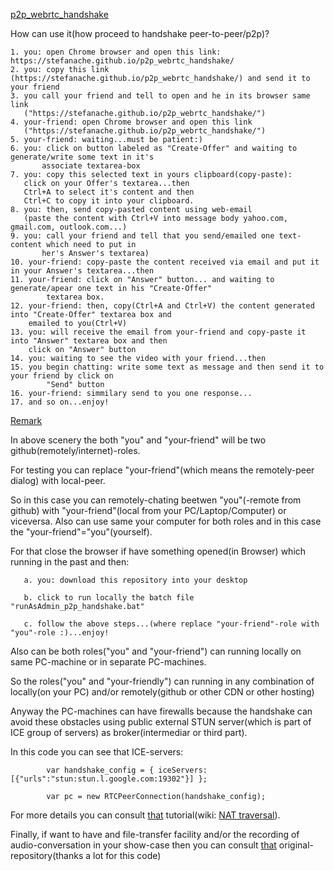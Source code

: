 <a href="https://stefanache.github.io/p2p_webrtc_handshake/">p2p_webrtc_handshake</a>

How can use it(how proceed to handshake peer-to-peer/p2p)?

	1. you: open Chrome browser and open this link: https://stefanache.github.io/p2p_webrtc_handshake/
	2. you: copy this link (https://stefanache.github.io/p2p_webrtc_handshake/) and send it to your friend
	3. you call your friend and tell to open and he in its browser same link
 	   ("https://stefanache.github.io/p2p_webrtc_handshake/")
	4. your-friend: open Chrome browser and open this link
 	   ("https://stefanache.github.io/p2p_webrtc_handshake/")
	5. your-friend: waiting...must be patient:)
	6. you: click on button labeled as "Create-Offer" and waiting to generate/write some text in it's 
           associate textarea-box
	7. you: copy this selected text in yours clipboard(copy-paste):
	   click on your Offer's textarea...then
	   Ctrl+A to select it's content and then
	   Ctrl+C to copy it into your clipboard.
	8. you: then, send copy-pasted content using web-email
 	   (paste the content with Ctrl+V into message body yahoo.com, gmail.com, outlook.com...)
	9. you: call your friend and tell that you send/emailed one text-content which need to put in 
           her's Answer's textarea)
	10. your-friend: copy-paste the content received via email and put it in your Answer's textarea...then
	11. your-friend: click on "Answer" button... and waiting to generate/apear one text in his "Create-Offer" 
            textarea box.
	12. your-friend: then, copy(Ctrl+A and Ctrl+V) the content generated into "Create-Offer" textarea box and 
 	    emailed to you(Ctrl+V)
	13. you: will receive the email from your-friend and copy-paste it into "Answer" textarea box and then 
 	    click on "Answer" button
	14. you: waiting to see the video with your friend...then
	15. you begin chatting: write some text as message and then send it to your friend by click on 
            "Send" button
	16. your-friend: simmilary send to you one response...
	17. and so on...enjoy!

<a href="https://stefanache.github.io/p2p_webrtc_handshake/">Remark</a>

In above scenery the both "you" and "your-friend" will be two github(remotely/internet)-roles.

For testing you can replace "your-friend"(which means the remotely-peer dialog) with local-peer.

So in this case you can remotely-chating beetwen "you"(-remote from github) with "your-friend"(local from your PC/Laptop/Computer) or viceversa.
Also can use same your computer for both roles and in this case the "your-friend"="you"(yourself).

For that close the browser if have something opened(in Browser) which running in the past and then:

	   a. you: download this repository into your desktop
	   
	   b. click to run locally the batch file "runAsAdmin_p2p_handshake.bat"
	   
	   c. follow the above steps...(where replace "your-friend"-role with "you"-role :)...enjoy!

   Also can be both roles("you" and "your-friend") can running locally on same PC-machine or in separate PC-machines.
      
   So the roles("you" and "your-friendly") can running in any combination of locally(on your PC) and/or remotely(github or other CDN or other hosting)

   Anyway the PC-machines can have firewalls because the handshake can avoid these obstacles using public external STUN server(which is part of ICE group of servers) as broker(intermediar or third part).
   
   In this code you can see that ICE-servers:

         	var handshake_config = { iceServers: [{"urls":"stun:stun.l.google.com:19302"}] };
          
	        var pc = new RTCPeerConnection(handshake_config);
   
   For more details you can consult <a href="https://subspace.com/resources/stun-101-subspace">that</a> tutorial(wiki: <a href="https://en.wikipedia.org/wiki/NAT_traversal">NAT traversal</a>).
   
   Finally, if want to have and file-transfer facility and/or the recording of audio-conversation in your show-case then you can consult <a href="https://github.com/svarunan/serverless-webrtc/tree/master">that</a> original-repository(thanks a lot for this code) 
